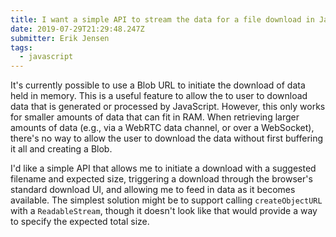 ```yaml
---
title: I want a simple API to stream the data for a file download in JavaScript
date: 2019-07-29T21:29:48.247Z
submitter: Erik Jensen
tags:
  - javascript
---
```


It's currently possible to use a Blob URL to initiate the download of data held in memory. This is a useful feature to allow the to user to download data that is generated or processed by JavaScript. However, this only works for smaller amounts of data that can fit in RAM. When retrieving larger amounts of data (e.g., via a WebRTC data channel, or over a WebSocket), there's no way to allow the user to download the data without first buffering it all and creating a Blob.

I'd like a simple API that allows me to initiate a download with a suggested filename and expected size, triggering a download through the browser's standard download UI, and allowing me to feed in data as it becomes available. The simplest solution might be to support calling `createObjectURL` with a `ReadableStream`, though it doesn't look like that would provide a way to specify the expected total size.
